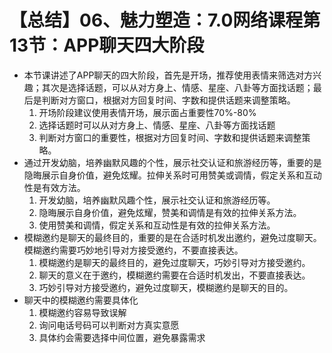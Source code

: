 # 【总结】06、魅力塑造：7.0网络课程第13节：APP聊天四大阶段

-   本节课讲述了APP聊天的四大阶段，首先是开场，推荐使用表情来筛选对方兴趣；其次是选择话题，可以从对方身上、情感、星座、八卦等方面找话题；最后是判断对方窗口，根据对方回复时间、字数和提供话题来调整策略。
    1.  开场阶段建议使用表情开场，展示面占重要性70%-80%
    2.  选择话题时可以从对方身上、情感、星座、八卦等方面找话题
    3.  判断对方窗口的重要性，根据对方回复时间、字数和提供话题来调整策略。
-   通过开发幼脑，培养幽默风趣的个性，展示社交认证和旅游经历等，重要的是隐晦展示自身价值，避免炫耀。拉伸关系时可用赞美或调情，假定关系和互动性是有效方法。
    1.  开发幼脑，培养幽默风趣个性，展示社交认证和旅游经历等。
    2.  隐晦展示自身价值，避免炫耀，赞美和调情是有效的拉伸关系方法。
    3.  使用赞美和调情，假定关系和互动性是有效的拉伸关系方法。
-   模糊邀约是聊天的最终目的，重要的是在合适时机发出邀约，避免过度聊天。模糊邀约需要巧妙地引导对方接受邀约，不要直接表达。
    1.  模糊邀约是聊天的最终目的，避免过度聊天，巧妙引导对方接受邀约。
    2.  聊天的意义在于邀约，模糊邀约需要在合适时机发出，不要直接表达。
    3.  巧妙引导对方接受邀约，避免过度聊天，模糊邀约是聊天的目的。
-   聊天中的模糊邀约需要具体化
    1.  模糊邀约容易导致误解
    2.  询问电话号码可以判断对方真实意愿
    3.  具体约会需要选择中间位置，避免暴露需求